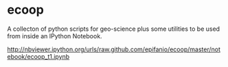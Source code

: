 ecoop
=====

A collecton of python scripts for geo-science plus some utilities to be used from inside an IPython Notebook.

http://nbviewer.ipython.org/urls/raw.github.com/epifanio/ecoop/master/notebook/ecoop_t1.ipynb
